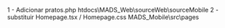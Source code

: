 1 - Adicionar pratos.php htdocs\MADS_Web\sourceWeb\sourceMobile
2 - substituir Homepage.tsx / Homepage.css MADS_Mobile\src\pages
